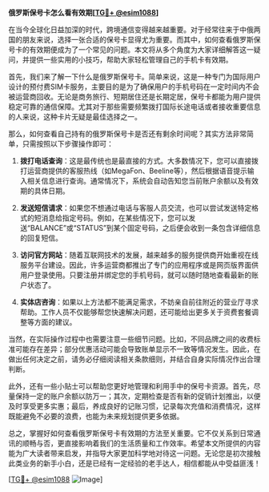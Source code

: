 **俄罗斯保号卡怎么看有效期[[TG💪+ @esim1088](https://t.me/s/esim1088)]**

在当今全球化日益加深的时代，跨境通信变得越来越重要。对于经常往来于中俄两国的朋友来说，选择一张合适的保号卡显得尤为重要。而其中，如何查看俄罗斯保号卡的有效期便成为了一个常见的问题。本文将从多个角度为大家详细解答这一疑问，并提供一些实用的小技巧，帮助大家轻松管理自己的手机卡有效期。

首先，我们来了解一下什么是俄罗斯保号卡。简单来说，这是一种专门为国际用户设计的预付费SIM卡服务，主要目的是为了确保用户的手机号码在一定时间内不会被运营商回收。无论是商务旅行、短期居住还是长期定居，保号卡都能为用户提供稳定可靠的通信保障。尤其对于那些需要频繁拨打国际长途电话或者接收重要信息的人来说，这种卡片无疑是最佳选择之一。

那么，如何查看自己持有的俄罗斯保号卡是否还有剩余时间呢？其实方法非常简单，只需按照以下步骤操作即可：

1. **拨打电话查询**：这是最传统也是最直接的方式。大多数情况下，您可以直接拨打运营商提供的客服热线（如MegaFon、Beeline等），然后根据语音提示输入相关信息进行查询。通常情况下，系统会自动告知您当前账户余额以及有效期的具体日期。

2. **发送短信请求**：如果您不想通过电话与客服人员交流，也可以尝试发送特定格式的短消息给指定号码。例如，在某些情况下，您可以发送“BALANCE”或“STATUS”到某个固定号码，之后便会收到一条包含详细信息的回复短信。

3. **访问官方网站**：随着互联网技术的发展，越来越多的服务提供商开始重视在线服务平台建设。因此，许多运营商都推出了专门的应用程序或是网页版界面供用户登录使用。只要注册并绑定您的手机号码，就可以随时随地查看最新的账户状态了。

4. **实体店咨询**：如果以上方法都不能满足需求，不妨亲自前往附近的营业厅寻求帮助。工作人员不仅能够帮您快速解决问题，还可能给出更多关于资费套餐调整等方面的建议。

当然，在实际操作过程中也需要注意一些细节问题。比如，不同品牌之间的收费标准可能存在差异；部分优惠活动可能会导致账单显示不一致等情况发生。因此，在做出任何决定之前，请务必仔细阅读相关条款细则，并结合自身实际情况作出合理判断。

此外，还有一些小贴士可以帮助您更好地管理和利用手中的保号卡资源。首先，尽量保持一定的账户余额以防万一；其次，定期检查是否有新的促销计划推出，以便及时享受更多实惠；最后，养成良好的记账习惯，记录每次充值和消费情况，这样既能避免不必要的浪费，也能为未来规划提供更多依据。

总之，掌握好如何查看俄罗斯保号卡有效期的方法至关重要。它不仅关系到日常通讯的顺畅与否，更直接影响着我们的生活质量和工作效率。希望本文所提供的内容能为广大读者带来启发，并指导大家更加科学地对待这一问题。无论您是初次接触此类业务的新手小白，还是已经有一定经验的老手达人，相信都能从中受益匪浅！

[[TG💪+ @esim1088](https://t.me/s/esim1088) ![Image](https://i.postimg.cc/4NQfJmqS/Snipaste-2025-05-13-00-14-12.png)]
